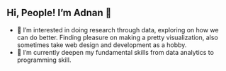 ## Hi, People! I’m Adnan 👋
- 👀 I’m interested in doing research through data, exploring on how we can do better. Finding pleasure on making a pretty visualization, also sometimes take web design and development as a hobby.
- 🌱 I’m currently deepen my fundamental skills from data analytics to programming skill. 
